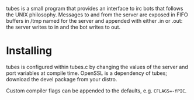 tubes is a small program that provides an interface to irc bots that follows
the UNIX philosophy. Messages to and from the server are exposed in FIFO
buffers in /tmp named for the server and appended with either .in or .out:
the server writes to in and the bot writes to out.

Installing
==========

tubes is configured within tubes.c by changing the values of the server and
port variables at compile time. OpenSSL is a dependency of tubes; download
the devel package from your distro.

Custom compiler flags can be appended to the defaults, e.g. `CFLAGS=-fPIC`.
